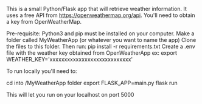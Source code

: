 This is a small Python/Flask app that will retrieve weather information.  It uses a free API from https://openweathermap.org/api. You'll need to obtain a key from OpenWeatherMap.

Pre-requisite:
Python3 and pip must be installed on your computer.
Make a folder called MyWeatherApp (or whatever you want to name the app)
Clone the files to this folder.
Then run:  pip install -r requirements.txt
Create a .env file with the weather key obtained from OpenWeatherApp
ex:
export WEATHER_KEY='xxxxxxxxxxxxxxxxxxxxxxxxxxxx'

To run locally you'll need to:

cd into /MyWeatherApp folder
export FLASK_APP=main.py
flask run

This will let you run on your localhost on port 5000

